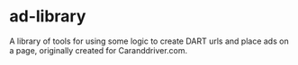 ad-library
==========

A library of tools for using some logic to create DART urls and place ads on a page, originally created for Caranddriver.com.